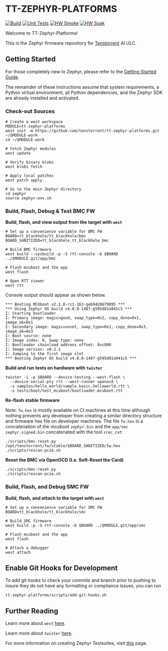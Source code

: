 # TT-ZEPHYR-PLATFORMS

[![Build](https://github.com/tenstorrent/tt-zephyr-platforms/actions/workflows/build-fw.yml/badge.svg)](https://github.com/tenstorrent/tt-zephyr-platforms/actions/workflows/build-fw.yml)
[![Unit Tests](https://github.com/tenstorrent/tt-zephyr-platforms/actions/workflows/run-unit-tests.yml/badge.svg)](https://github.com/tenstorrent/tt-zephyr-platforms/actions/workflows/run-unit-tests.yml)
[![HW Smoke](https://github.com/tenstorrent/tt-zephyr-platforms/actions/workflows/hardware-smoke.yml/badge.svg)](https://github.com/tenstorrent/tt-zephyr-platforms/actions/workflows/hardware-smoke.yml)
[![HW Soak](https://github.com/tenstorrent/tt-zephyr-platforms/actions/workflows/hardware-long.yml/badge.svg)](https://github.com/tenstorrent/tt-zephyr-platforms/actions/workflows/hardware-long.yml)

Welcome to TT-Zephyr-Platforms!

This is the Zephyr firmware repository for [Tenstorrent](https://tenstorrent.com) AI ULC.

## Getting Started

For those completely new to Zephyr, please refer to the
[Getting Started Guide](https://docs.zephyrproject.org/latest/develop/getting_started/index.html).

The remainder of these instructions assume that system requirements, a Python virtual environment,
all Python dependencies, and the Zephyr SDK are already installed and activated.

### Check-out Sources

```shell
# Create a west workspace
MODULE=tt-zephyr-platforms
west init -m https://github.com/tenstorrent/tt-zephyr-platforms.git ~/$MODULE-work
cd ~/$MODULE-work

# Fetch Zephyr modules
west update

# Verify binary blobs
west blobs fetch

# Apply local patches
west patch apply

# Go to the main Zephyr directory
cd zephyr
source zephyr-env.sh
```

### Build, Flash, Debug & Test BMC FW

**Build, flash, and view output from the target with `west`**
```shell
# Set up a convenience variable for BMC FW
BOARD=tt_blackhole/tt_blackhole/bmc
BOARD_SANITIZED=tt_blackhole_tt_blackhole_bmc

# Build BMC firmware
west build --sysbuild -p -S rtt-console -b $BOARD ../$MODULE.git/app/bmc

# Flash mcuboot and the app
west flash

# Open RTT viewer
west rtt
```

Console output should appear as shown below.
```shell
*** Booting MCUboot v2.1.0-rc1-163-geb9420679895 ***
*** Using Zephyr OS build v4.0.0-1487-g595d81a941c5 ***
I: Starting bootloader
I: Primary image: magic=good, swap_type=0x2, copy_done=0x1, image_ok=0x1
I: Secondary image: magic=unset, swap_type=0x1, copy_done=0x3, image_ok=0x3
I: Boot source: none
I: Image index: 0, Swap type: none
I: Bootloader chainload address offset: 0xc000
I: Image version: v0.2.1
I: Jumping to the first image slot
*** Booting Zephyr OS build v4.0.0-1487-g595d81a941c5 ***
```

**Build and run tests on hardware with `twister`**

```shell
twister -i -p $BOARD --device-testing --west-flash \
  --device-serial-pty rtt --west-runner openocd \
  -s samples/hello_world/sample.basic.helloworld.rtt \
  -s tests/boot/test_mcuboot/bootloader.mcuboot.rtt
```

**Re-flash stable firmware**

Note: `fw.hex` is mostly available on CI machines at this time although nothing prevents any
developer from creating a similar directory structure and firmware hex file on developer machines.
The file `fw.hex` is a concatenation of the mcuboot `zephyr.bin` and the `app/smc`
`zephyr.signed.bin` concatenated with the tool `srec_cat`.

```shell
./scripts/bmc-reset.py /opt/tenstorrent/fw/stable/$BOARD_SANITIZED/fw.hex
./scripts/rescan-pcie.sh
```

**Reset the BMC via OpenOCD (I.e. Soft-Reset the Card)**

```shell
./scripts/bmc-reset.py
./scripts/rescan-pcie.sh
```

### Build, Flash, and Debug SMC FW

**Build, flash, and attach to the target with `west`**

```shell
# Set up a convenience variable for SMC FW
BOARD=tt_blackhole/tt_blackhole/smc

# Build SMC firmware
west build -p -S rtt-console -b $BOARD ../$MODULE.git/app/smc

# Flash mcuboot and the app
west flash

# Attach a debugger
west attach
```

## Enable Git Hooks for Development

To add git hooks to check your commits and branch prior to pushing to insure
they do not have any formatting or compliance issues, you can run

```shell
tt-zephyr-platforms/scripts/add-git-hooks.sh
```

## Further Reading

Learn more about `west`
[here](https://docs.zephyrproject.org/latest/develop/west/index.html).

Learn more about `twister`
[here](https://docs.zephyrproject.org/latest/develop/test/twister.html).

For more information on creating Zephyr Testsuites, visit
[this](https://docs.zephyrproject.org/latest/develop/test/ztest.html) page.
